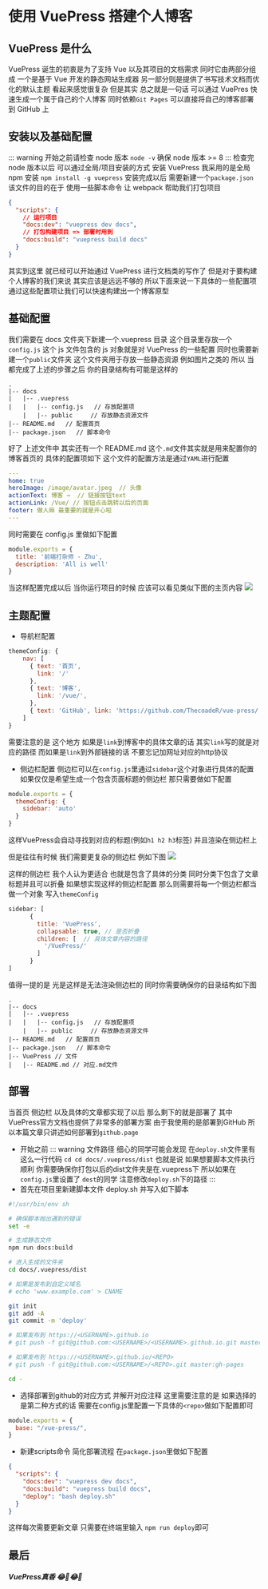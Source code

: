 # 使用 VuePress 搭建个人博客

## VuePress 是什么

VuePress 诞生的初衷是为了支持 Vue 以及其项目的文档需求 同时它由两部分组成 一个是基于 Vue 开发的静态网站生成器 另一部分则是提供了书写技术文档而优化的默认主题 看起来感觉很复杂 但是其实 总之就是一句话 可以通过 VuePres 快速生成一个属于自己的个人博客 同时依赖`Git Pages` 可以直接将自己的博客部署到 GitHub 上

## 安装以及基础配置

::: warning 开始之前请检查 node 版本
`node -v`
确保 node 版本 >= 8
:::
检查完 node 版本以后 可以通过全局/项目安装的方式 安装 VuePress 我采用的是全局 npm 安装
`npm install -g vuepress`
安装完成以后 需要新建一个`package.json` 该文件的目的在于 使用一些脚本命令 让 webpack 帮助我们打包项目

```json
{
  "scripts": {
    // 运行项目
    "docs:dev": "vuepress dev docs",
    // 打包构建项目 => 部署时用到
    "docs:build": "vuepress build docs"
  }
}
```

其实到这里 就已经可以开始通过 VuePress 进行文档类的写作了 但是对于要构建个人博客的我们来说 其实应该是远远不够的 所以下面来说一下具体的一些配置项 通过这些配置项让我们可以快速构建出一个博客原型

## 基础配置

我们需要在 docs 文件夹下新建一个.vuepress 目录 这个目录里存放一个`config.js` 这个 js 文件包含的 js 对象就是对 VuePress 的一些配置 同时也需要新建一个`public`文件夹 这个文件夹用于存放一些静态资源 例如图片之类的 所以 当都完成了上述的步骤之后 你的目录结构有可能是这样的

```
.
|-- docs
|   |-- .vuepress
|   |   |-- config.js   // 存放配置项
    |   |-- public     // 存放静态资源文件
|-- README.md   // 配置首页
|-- package.json   // 脚本命令
```

好了 上述文件中 其实还有一个 README.md 这个`.md`文件其实就是用来配置你的博客首页的 具体的配置项如下 这个文件的配置方法是通过`YAML`进行配置

```YAML
---
home: true
heroImage: /image/avatar.jpeg  // 头像
actionText: 博客 →  // 链接按钮text
actionLink: /Vue/ // 按钮点击跳转以后的页面
footer: 做人嘛 最重要的就是开心啦
---
```

同时需要在 config.js 里做如下配置

```js
module.exports = {
  title: '前端打杂师 - Zhu',
  description: 'All is well'
}
```

当这样配置完成以后 当你运行项目的时候 应该可以看见类似下图的主页内容
<img src="/docs-img/home.jpg">

## 主题配置
*  导航栏配置
```js
themeConfig: {
    nav: [
      { text: '首页', 
        link: '/' 
      },
      { text: '博客', 
        link: '/vue/',
      },
      { text: 'GitHub', link: 'https://github.com/ThecoadeR/vue-press/'}
    ]
}
```
需要注意的是 这个地方 如果是```link```到博客中的具体文章的话 其实```link```写的就是对应的路径 而如果是```link```到外部链接的话 不要忘记加网址对应的http协议

* 侧边栏配置
侧边栏可以在```config.js```里通过```sidebar```这个对象进行具体的配置
如果仅仅是希望生成一个包含页面标题的侧边栏 那只需要做如下配置
```js
module.exports = {
  themeConfig: {
    sidebar: 'auto'
  }
}
```
这样VuePress会自动寻找到对应的标题(例如```h1 h2 h3```标签) 并且渲染在侧边栏上

但是往往有时候 我们需要更复杂的侧边栏 例如下图
<img src="/docs-img/slider.jpg">

这样的侧边栏 我个人认为更适合 也就是包含了具体的分类 同时分类下包含了文章标题并且可以折叠 如果想实现这样的侧边栏配置 那么则需要将每一个侧边栏都当做一个对象 写入```themeConfig```
```js
sidebar: [
      {
        title: 'VuePress',
        collapsable: true, // 是否折叠
        children: [  // 具体文章内容的路径
          '/VuePress/'
        ]
      }
]
```
值得一提的是 光是这样是无法渲染侧边栏的 同时你需要确保你的目录结构如下图


```
.
|-- docs
|   |-- .vuepress
|   |   |-- config.js   // 存放配置项
    |   |-- public     // 存放静态资源文件
|-- README.md   // 配置首页
|-- package.json   // 脚本命令
|-- VuePress // 文件
|   |-- README.md // 对应.md文件
```

## 部署
当首页 侧边栏 以及具体的文章都实现了以后 那么剩下的就是部署了 其中VuePress官方文档也提供了非常多的部署方案 由于我使用的是部署到GitHub 所以本篇文章只讲述如何部署到```github.page```

* 开始之前
::: warning 文件路径
细心的同学可能会发现 在```deploy.sh```文件里有这么一行代码 ```cd cd docs/.vuepress/dist``` 也就是说 如果想要脚本文件执行顺利 你需要确保你打包以后的dist文件夹是在.vuepress下  所以如果在```config.js```里设置了 ```dest```的同学 注意修改```deploy.sh```下的路径
:::
* 首先在项目里新建脚本文件 deploy.sh 并写入如下脚本
``` sh
#!/usr/bin/env sh

# 确保脚本抛出遇到的错误
set -e

# 生成静态文件
npm run docs:build

# 进入生成的文件夹
cd docs/.vuepress/dist

# 如果是发布到自定义域名
# echo 'www.example.com' > CNAME

git init
git add -A
git commit -m 'deploy'

# 如果发布到 https://<USERNAME>.github.io
# git push -f git@github.com:<USERNAME>/<USERNAME>.github.io.git master

# 如果发布到 https://<USERNAME>.github.io/<REPO>
# git push -f git@github.com:<USERNAME>/<REPO>.git master:gh-pages

cd -
```
* 选择部署到github的对应方式 并解开对应注释
这里需要注意的是 如果选择的是第二种方式的话 需要在config.js里配置一下具体的```<repo>```做如下配置即可
```js
module.exports = {
  base: "/vue-press/",
}
```
* 新建scripts命令 简化部署流程
在```package.json```里做如下配置
```json
{
  "scripts": {
    "docs:dev": "vuepress dev docs",
    "docs:build": "vuepress build docs",
    "deploy": "bash deploy.sh"
  }
}
```
这样每次需要更新文章 只需要在终端里输入 ```npm run deploy```即可

## 最后
##### VuePress真香 😂🤣😂🤣
